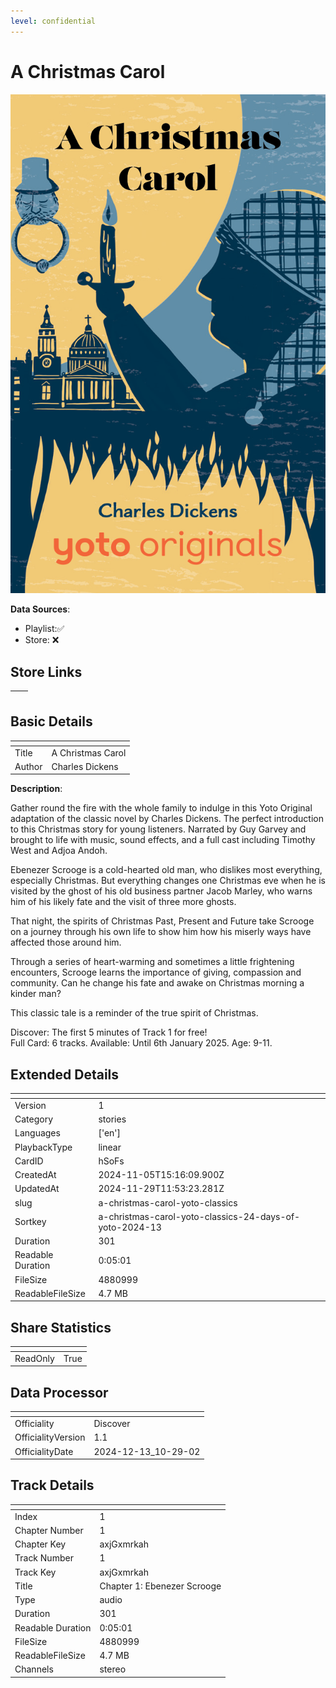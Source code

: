 ```yaml
---
level: confidential
---
```

# A Christmas Carol 

![card_[hSoFs].png](../../img/cards/card_[hSoFs].png)

**Data Sources**: 

- Playlist:✅
- Store: ❌


## Store Links

| <!-- --> | <!-- --> |
| - | - |


## Basic Details

| <!-- --> | <!-- --> |
| - | - |
| Title | A Christmas Carol  |
| Author | Charles Dickens |

**Description**:

Gather round the fire with the whole family to indulge in this Yoto Original adaptation of the classic novel by Charles Dickens. The perfect introduction to this Christmas story for young listeners. Narrated by Guy Garvey and brought to life with music, sound effects, and a full cast including Timothy West and Adjoa Andoh. 

Ebenezer Scrooge is a cold-hearted old man, who dislikes most everything, especially Christmas. But everything changes one Christmas eve when he is visited by the ghost of his old business partner Jacob Marley, who warns him of his likely fate and the visit of three more ghosts. 

That night, the spirits of Christmas Past, Present and Future take Scrooge on a journey through his own life to show him how his miserly ways have affected those around him. 

Through a series of heart-warming and sometimes a little frightening encounters, Scrooge learns the importance of giving, compassion and community. Can he change his fate and awake on Christmas morning a kinder man? 

This classic tale is a reminder of the true spirit of Christmas. 

Discover: The first 5 minutes of Track 1 for free!  
Full Card: 6 tracks. 
Available: Until 6th January 2025. 
Age: 9-11.



## Extended Details

| <!-- --> | <!-- --> |
| - | - |
| Version | 1 |
| Category | stories |
| Languages | ['en'] |
| PlaybackType | linear |
| CardID | hSoFs |
| CreatedAt | 2024-11-05T15:16:09.900Z |
| UpdatedAt | 2024-11-29T11:53:23.281Z |
| slug | a-christmas-carol-yoto-classics |
| Sortkey | a-christmas-carol-yoto-classics-24-days-of-yoto-2024-13 |
| Duration | 301 |
| Readable Duration | 0:05:01 |
| FileSize | 4880999 |
| ReadableFileSize | 4.7 MB |


## Share Statistics

| <!-- --> | <!-- --> |
| - | - |
| ReadOnly | True |


## Data Processor

| <!-- --> | <!-- --> |
| - | - |
| Officiality | Discover
| OfficialityVersion | 1.1
| OfficialityDate | 2024-12-13_10-29-02


## Track Details

| <!-- --> | <!-- --> |
| - | - |
| Index | 1 |
| Chapter Number | 1 |
| Chapter Key | axjGxmrkah |
| Track Number | 1 |
| Track Key | axjGxmrkah |
| Title | Chapter 1: Ebenezer Scrooge |
| Type | audio |
| Duration | 301 |
| Readable Duration | 0:05:01 |
| FileSize | 4880999 |
| ReadableFileSize | 4.7 MB |
| Channels | stereo |

